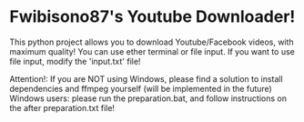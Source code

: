 # Fwibisono87's Youtube Downloader!
This python project allows you to download Youtube/Facebook videos, with maximum quality!
You can use ether terminal or file input. If you want to use file input, modify the 'input.txt' file!

Attention!: If you are NOT using Windows, please find a solution to install dependencies and ffmpeg yourself (will be implemented in the future)
Windows users: please run the preparation.bat, and follow instructions on the after preparation.txt file!
